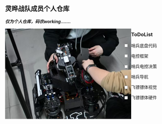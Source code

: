 ## 灵晔战队成员个人仓库

***仅为个人仓库，码农working.......***

<img src="readme.assets/image-20250701230458437.png" alt="image-20250701230458437" style="zoom:50%; float:left" />

### ToDoList

- [ ] 哨兵底盘代码

- [ ] 电控框架
- [ ] 哨兵电控决策
- [ ] 哨兵导航
- [ ] 飞镖镖体视觉
- [ ] 飞镖镖体硬件





